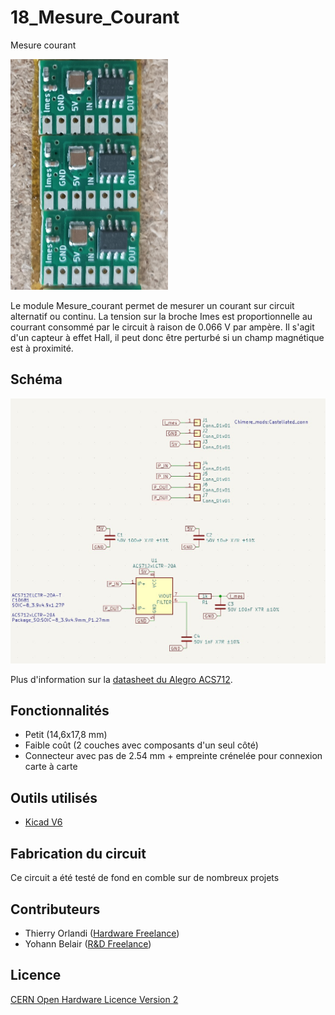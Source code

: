 # 18_Mesure_Courant
 Mesure courant 

<img src="media/IMG_20230522_134024.jpg" width="50%" height="50%">

Le module Mesure_courant permet de mesurer un courant sur circuit alternatif ou continu.
La tension sur la broche Imes est proportionnelle au courrant consommé par le circuit à raison de 0.066 V par ampère.
Il s'agit d'un capteur à effet Hall, il peut donc être perturbé si un champ magnétique est à proximité.


## Schéma

![18_Mesure_Courant](media/sch.jpg "schéma du module")

Plus d'information sur la [datasheet du Alegro ACS712](https://www.allegromicro.com/~/media/files/datasheets/acs712-datasheet.ashx).

## Fonctionnalités
- Petit (14,6x17,8 mm)
- Faible coût (2 couches avec composants d'un seul côté)
- Connecteur avec pas de 2.54 mm + empreinte crénelée pour connexion carte à carte

## Outils utilisés

- [Kicad V6](https://www.kicad.org/)

## Fabrication du circuit

Ce circuit a été testé de fond en comble sur de nombreux projets

## Contributeurs

- Thierry Orlandi ([Hardware Freelance](https://www.linkedin.com/in/thierry-orlandi))
- Yohann Belair ([R&D Freelance](https://github.com/ciborg971))

## Licence
[CERN Open Hardware Licence Version 2](https://github.com/Thierry-oshw/18_Mesure_Courant/blob/main/LICENSE.txt)